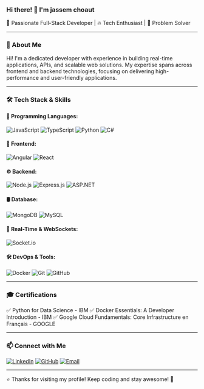 ### Hi there! 👋 I'm jassem choaut

🚀 Passionate Full-Stack Developer | 🔥 Tech Enthusiast | 🎯 Problem Solver  

---

### 🌟 About Me
Hi! I'm a dedicated developer with experience in building real-time applications, APIs, and scalable web solutions. My expertise spans across frontend and backend technologies, focusing on delivering high-performance and user-friendly applications. 

---

### 🛠️ Tech Stack & Skills

#### 🚀 Programming Languages:
![JavaScript](https://img.shields.io/badge/-JavaScript-F7DF1E?style=for-the-badge&logo=javascript&logoColor=black)
![TypeScript](https://img.shields.io/badge/-TypeScript-3178C6?style=for-the-badge&logo=typescript&logoColor=white)
![Python](https://img.shields.io/badge/-Python-3776AB?style=for-the-badge&logo=python&logoColor=white)
![C#](https://img.shields.io/badge/-C%23-239120?style=for-the-badge&logo=csharp&logoColor=white)

#### 🎨 Frontend:
![Angular](https://img.shields.io/badge/-Angular-DD0031?style=for-the-badge&logo=angular&logoColor=white)
![React](https://img.shields.io/badge/-React-61DAFB?style=for-the-badge&logo=react&logoColor=black)

#### ⚙️ Backend:
![Node.js](https://img.shields.io/badge/-Node.js-339933?style=for-the-badge&logo=node.js&logoColor=white)
![Express.js](https://img.shields.io/badge/-Express.js-000000?style=for-the-badge&logo=express&logoColor=white)
![ASP.NET](https://img.shields.io/badge/-ASP.NET-5C2D91?style=for-the-badge&logo=dotnet&logoColor=white)

#### 🛢️ Database:
![MongoDB](https://img.shields.io/badge/-MongoDB-47A248?style=for-the-badge&logo=mongodb&logoColor=white)
![MySQL](https://img.shields.io/badge/-MySQL-4479A1?style=for-the-badge&logo=mysql&logoColor=white)

#### 📡 Real-Time & WebSockets:
![Socket.io](https://img.shields.io/badge/-Socket.io-010101?style=for-the-badge&logo=socket.io&logoColor=white)

#### 🛠️ DevOps & Tools:
![Docker](https://img.shields.io/badge/-Docker-2496ED?style=for-the-badge&logo=docker&logoColor=white)
![Git](https://img.shields.io/badge/-Git-F05032?style=for-the-badge&logo=git&logoColor=white)
![GitHub](https://img.shields.io/badge/-GitHub-181717?style=for-the-badge&logo=github&logoColor=white)

---

### 🎓 Certifications
✅ Python for Data Science - IBM
✅ Docker Essentials: A Developer Introduction - IBM
✅ Google Cloud Fundamentals: Core Infrastructure en Français - GOOGLE

---

### 📫 Connect with Me
[![LinkedIn](https://img.shields.io/badge/-LinkedIn-0A66C2?style=for-the-badge&logo=linkedin&logoColor=white)](https://linkedin.com/in/jvsxm)
[![GitHub](https://img.shields.io/badge/-GitHub-181717?style=for-the-badge&logo=github&logoColor=white)](https://github.com/jvsxm-x)
[![Email](https://img.shields.io/badge/-Email-EA4335?style=for-the-badge&logo=gmail&logoColor=white)](mailto:chouatjasem@gmail.com)

---

⭐️ Thanks for visiting my profile! Keep coding and stay awesome! 🚀
